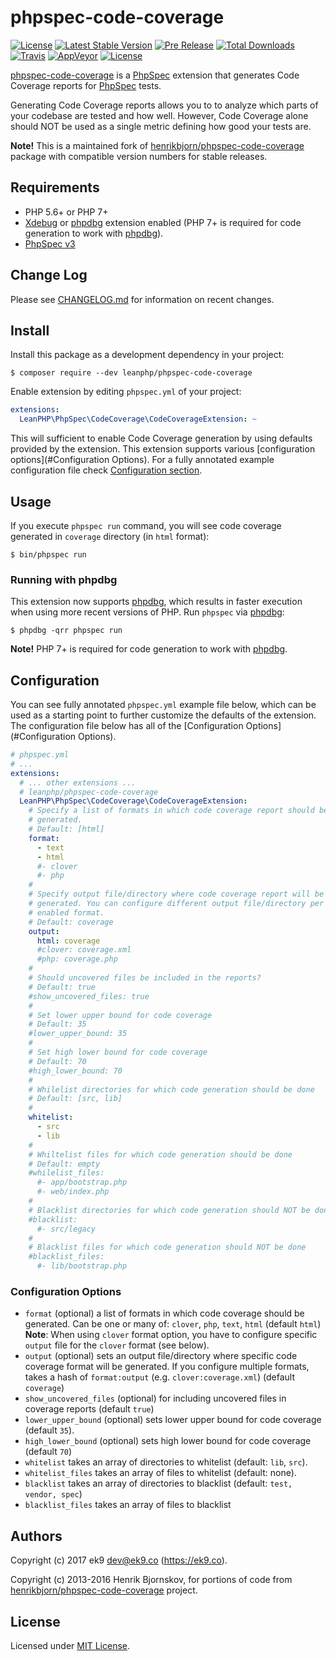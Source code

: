 phpspec-code-coverage
=====================
[![License](https://img.shields.io/packagist/l/leanphp/phpspec-code-coverage.svg?style=flat-square)](#LICENSE)
[![Latest Stable Version](https://img.shields.io/packagist/v/leanphp/phpspec-code-coverage.svg?style=flat-square)](https://packagist.org/packages/leanphp/phpspec-code-coverage)
[![Pre Release](https://img.shields.io/packagist/vpre/leanphp/phpspec-code-coverage.svg?style=flat-square)](https://packagist.org/packages/leanphp/phpspec-code-coverage)
[![Total Downloads](https://img.shields.io/packagist/dt/leanphp/phpspec-code-coverage.svg?style=flat-square)](https://packagist.org/packages/leanphp/phpspec-code-coverage)
[![Travis](https://img.shields.io/travis/leanphp/phpspec-code-coverage.svg?style=flat-square)](https://travis-ci.org/leanphp/phpspec-code-coverage)
[![AppVeyor](https://img.shields.io/appveyor/ci/leanphp/phpspec-code-coverage/master.svg?style=flat-square)](https://ci.appveyor.com/project/leanphp/phpspec-code-coverage)
[![License](https://poser.pugx.org/leanphp/phpspec-code-coverage/license)](https://packagist.org/packages/leanphp/phpspec-code-coverage)

[phpspec-code-coverage][0] is a [PhpSpec][2] extension that generates Code
Coverage reports for [PhpSpec][2] tests.

Generating Code Coverage reports allows you to to analyze which parts of your
codebase are tested and how well. However, Code Coverage alone should NOT be
used as a single metric defining how good your tests are.

**Note!** This is a maintained fork of [henrikbjorn/phpspec-code-coverage][1]
package with compatible version numbers for stable releases.

## Requirements

- PHP 5.6+ or PHP 7+
- [Xdebug][3] or [phpdbg][4] extension enabled (PHP 7+ is required for code
  generation to work with [phpdbg][4]).
- [PhpSpec v3][2]

## Change Log

Please see [CHANGELOG.md](CHANGELOG.md) for information on recent changes.

## Install

Install this package as a development dependency in your project:

    $ composer require --dev leanphp/phpspec-code-coverage

Enable extension by editing `phpspec.yml` of your project:

``` yaml
extensions:
  LeanPHP\PhpSpec\CodeCoverage\CodeCoverageExtension: ~
```

This will sufficient to enable Code Coverage generation by using defaults
provided by the extension. This extension supports various [configuration
options](#Configuration Options). For a fully annotated example configuration
file check [Configuration section](#Configuration).

## Usage

If you execute `phpspec run` command, you will see code coverage generated in `coverage` directory (in `html` format):

    $ bin/phpspec run

### Running with phpdbg

This extension now supports [phpdbg][4], which results in faster execution when
using more recent versions of PHP. Run `phpspec` via [phpdbg][4]:

    $ phpdbg -qrr phpspec run

**Note!** PHP 7+ is required for code generation to work with [phpdbg][4].

## Configuration

You can see fully annotated `phpspec.yml` example file below, which can be used
as a starting point to further customize the defaults of the extension. The
configuration file below has all of the [Configuration Options](#Configuration
Options).

```yaml
# phpspec.yml
# ...
extensions:
  # ... other extensions ...
  # leanphp/phpspec-code-coverage
  LeanPHP\PhpSpec\CodeCoverage\CodeCoverageExtension:
    # Specify a list of formats in which code coverage report should be
    # generated.
    # Default: [html]
    format:
      - text
      - html
      #- clover
      #- php
    #
    # Specify output file/directory where code coverage report will be
    # generated. You can configure different output file/directory per
    # enabled format.
    # Default: coverage
    output:
      html: coverage
      #clover: coverage.xml
      #php: coverage.php
    #
    # Should uncovered files be included in the reports?
    # Default: true
    #show_uncovered_files: true
    #
    # Set lower upper bound for code coverage
    # Default: 35
    #lower_upper_bound: 35
    #
    # Set high lower bound for code coverage
    # Default: 70
    #high_lower_bound: 70
    #
    # Whilelist directories for which code generation should be done
    # Default: [src, lib]
    #
    whitelist:
      - src
      - lib
    #
    # Whiltelist files for which code generation should be done
    # Default: empty
    #whilelist_files:
      #- app/bootstrap.php
      #- web/index.php
    #
    # Blacklist directories for which code generation should NOT be done
    #blacklist:
      #- src/legacy
    #
    # Blacklist files for which code generation should NOT be done
    #blacklist_files:
      #- lib/bootstrap.php
```

### Configuration Options

* `format` (optional) a list of formats in which code coverage should be
  generated. Can be one or many of: `clover`, `php`, `text`, `html` (default
  `html`)
  **Note**: When using `clover` format option, you have to configure specific
  `output` file for the `clover` format (see below).
* `output` (optional) sets an output file/directory where specific code
  coverage format will be generated. If you configure multiple formats, takes
  a hash of `format:output` (e.g. `clover:coverage.xml`) (default `coverage`)
* `show_uncovered_files` (optional) for including uncovered files in coverage
  reports (default `true`)
* `lower_upper_bound` (optional) sets lower upper bound for code coverage
  (default `35`).
* `high_lower_bound` (optional) sets high lower bound for code coverage
  (default `70`)
* `whitelist` takes an array of directories to whitelist (default: `lib`,
  `src`).
* `whitelist_files` takes an array of files to whitelist (default: none).
* `blacklist` takes an array of directories to blacklist (default: `test,
  vendor, spec`)
* `blacklist_files` takes an array of files to blacklist

## Authors

Copyright (c) 2017 ek9 <dev@ek9.co> (https://ek9.co).

Copyright (c) 2013-2016 Henrik Bjornskov, for portions of code from
[henrikbjorn/phpspec-code-coverage][1] project.

## License

Licensed under [MIT License](LICENSE).

[0]: https://github.com/leanphp/phpspec-code-coverage
[1]: https://github.com/henrikbjorn/PhpSpecCodeCoverageExtension
[2]: http://www.phpspec.net/en/stable
[3]: https://xdebug.org/
[4]: http://phpdbg.com/

[travis-image]: https://travis-ci.org/leanphp/phpspec-code-coverage.svg
[travis-url]: https://travis-ci.org/leanphp/phpspec-code-coverage

